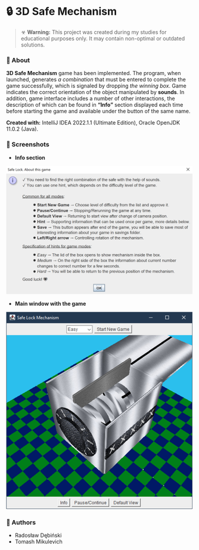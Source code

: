 # 🔒 3D Safe Mechanism

> ☣ **Warning:** This project was created during my studies for educational purposes only. It may contain non-optimal or outdated solutions.

### 📝 About
**3D Safe Mechanism** game has been implemented. The program, when launched, generates *a combination* that must be entered to complete the game successfully, which is signaled by dropping *the winning box*. Game indicates the correct orientation of the object manipulated by **sounds**. In addition, game interface includes a number of other interactions, the description of which can be found in **“Info”** section displayed each time before starting the game and available under the button of the same name.

**Created with:** IntelliJ IDEA 2022.1.1 (Ultimate Edition), Oracle OpenJDK 11.0.2 (Java). 

### 📸 Screenshots
- **Info section**
<img src="/_readmeImg/menu.png?raw=true 'Menu'" width="500">

- **Main window with the game**
<img src="/_readmeImg/start.png?raw=true 'Start'" width="500">

### 💪 Authors 
- Radosław Dębiński 
- Tomash Mikulevich
